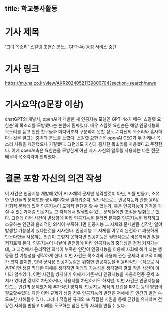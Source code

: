 title: 학교봉사활동
---

# 기사 제목
'그녀 목소리' 스칼릿 조핸슨 분노…GPT-4o 음성 서비스 중단

# 기사 링크
https://m.yna.co.kr/view/AKR20240521139800704?section=search/news

# 기사요약(3문장 이상)
chatGPT의 개발사, openAI가 개발한 새 인공지능 모델인 GPT-4o가 배우 '스칼렛 요한슨'의 목소리를 모방했다는 논란에 휩싸였다. 배우 스칼렛 요한슨은 해당 인공지능의 목소리를 듣고 친한 친구들과 미디어조차 구분하지 못할 정도로 자신의 목소리와 흡사하다는것을 알고는 충격과 분노를 느꼈다. 스칼렛 요한슨은 openAI CEO가 두 차례나 목소리 사용을 제안했으나 거절했다. 그런데도 자신과 흡사한 목소리를 사용했다고 주장한다. 이에 openAI측은 요한슨을 모방한게 아닌 자기 자신의 말투를 사용하는 다른 전문 배우의 목소리라며 반박했다.

# 결론 포함 자신의 의견 작성
이 사건은 인공지능 개발에 있어 AI 자체의 문제만 생각할것이 아닌, AI를 만들고, 소유한 인간들의 문제또한 생각해야함을 일깨워준다.
일반적으로는 인공지능과 관한 윤리/사회적 문제에 있어 인공지능이 도덕적 판단을 할 수 있는가, 혹은 인공지능이 인격을 가질 수 있는가처럼 인공지능 그 자체에서 발생할수 있는 문제들에만 초점을 맞춰오곤 했다. 그런데 이번 사건이 발생함에 따라 인공지능을 둘러싼 문제중 인공지능을 제작하고 소유하는 인간의 윤리적인 의식이 부족하다면 인공지능 그 자체의 문제만큼 심각한 일이 발생할 가능성이 있다는것을 시사한다. 인공지능 그 자체를 아무리 완전하고 깨끗하게 만든다한들 사용하는 인간이 그렇지 못하다면 인공지능은 필연적으로 비윤리적인 일을 저지르게 된다. 인공지능이 나날이 발전함에 따라 인공지능의 중대성은 점점 커져가는데, 그 과정에서 윤리적인 의식이 부족한 인간이 인공지능을 이용해 사회에 해가 되는 행동을 할 가능성을 생각하게 한다. 이번 사건은 목소리의 사용에 관한 문제라 비교적 피해가 크지 않지만, 만약 군사용 인공지능같은 위험한 인공지능을 비윤리적인 목적으로 사용한다면 생길 막대한 피해를 생각하면 미래의 가능성을 생각할때 결코 작은 사건이 아니라 할수있다. 이런 사건을 방지하기 위해서 기존부터 인공지능을 사용하던중 문제 소지가 있다면 강제로 차단하거나, 사용자를 차단하기도 하지만, 이번 사건은 인공지능을 만드는 인간의 문제였기에 추가적인 방지책, 인공지능 제작의 요건을 따지는등의 방법이 필요할수있다. 다만 이런 규제가 생길 경우 인공지능의 발전을 저해해 곧 인간의 발전 속도또한 저해될수 있다. 그러니 적절한 규제와 또 적절한 지원을 통해 균형을 유지하며 건강한 사회를 만들고 미래를 도모하는 참된 인류 사회를 만들수 있다.
